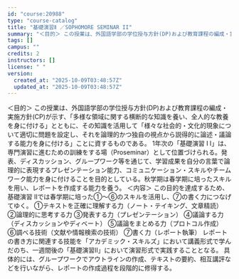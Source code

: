 ```yaml
---
id: "course:20988"
type: "course-catalog"
title: "基礎演習Ⅱ ／SOPHOMORE SEMINAR II"
summary: "＜目的＞ この授業は、外国語学部の学位授与方針(DP)および教育課程の編成・実施方針(CP)が示す、「多様な領域に関する横断的な知識を養い、全人的な教養を身に付ける」とともに、その知識を活用して「様々な社会的・文化的現象について適切に問題を…"
tags: []
campus: ""
credits: 2
instructors: []
license: " "
version:
  created_at: "2025-10-09T03:48:57Z"
  updated_at: "2025-10-09T03:48:57Z"
---
```


＜目的＞ この授業は、外国語学部の学位授与方針(DP)および教育課程の編成・実施方針(CP)が示す、「多様な領域に関する横断的な知識を養い、全人的な教養を身に付ける」とともに、その知識を活用して「様々な社会的・文化的現象について適切に問題を設定し、それを論理的かつ独自の視点から説得的に論述・議論する能力を身に付ける」ことに資するものである。 1年次の「基礎演習 I I」は、専門演習に進むための訓練をする場（Proseminar）として位置づけられる。発表、ディスカッション、グループワーク等を通じて、学習成果を自分の言葉で論理的に表現するプレゼンテーション能力、コミュニケーション・スキルやチームワーク能力を身に付けることを目的としている。秋学期は春学期に培ったスキルを用い、レポートを作成する能力を養う。 ＜内容＞ この目的を達成するため、基礎演習 IIでは春学期に培った①～⑥のスキルを活用し、⑦の書く力につなげてゆく。 ①テキストを正確に理解する力（ノート・テイキング、文章精読） ②論理的に思考する力 ③発表する力（プレゼンテーション） ④議論する力（ディスカッションやディベート） ⑤議論をまとめる力（プロトコル作成） ⑥調べる技術（文献や情報検索の技術） ⑦書く力（レポート執筆） レポートの書き方に関連する技能を「アカデミック・スキルズ」において講義形式で学んだのち、一週間後の「基礎演習II」において演習形式で実践することとなる。 具体的には、グループワークでアウトラインの作成、テキストの要約、相互講評などを行いながら、レポートの作成過程を段階的に修得する。
